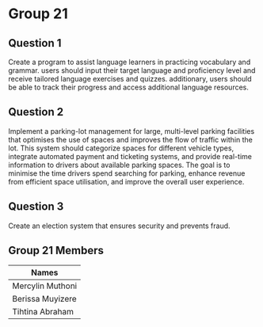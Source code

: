 # Group 21

## Question 1

Create a program to assist language learners in practicing vocabulary and grammar. 
users should input their target language and proficiency level and receive tailored 
language exercises and quizzes. additionary, users should be able to track their 
progress and access additional language resources.

## Question 2

Implement a parking-lot management for large, multi-level parking facilities that optimises the use of spaces and improves the flow of traffic within the lot. This system should categorize spaces for different vehicle types, integrate automated payment and ticketing systems, and provide real-time information to drivers about available parking spaces. The goal is to minimise the time drivers spend searching for parking, enhance revenue from efficient space utilisation, and improve the overall user experience.

## Question 3

Create an election system that ensures security and prevents fraud.

## Group 21 Members

| Names              |
|--------------------|
| Mercylin Muthoni   |
| Berissa Muyizere   |
| Tihtina Abraham    |

